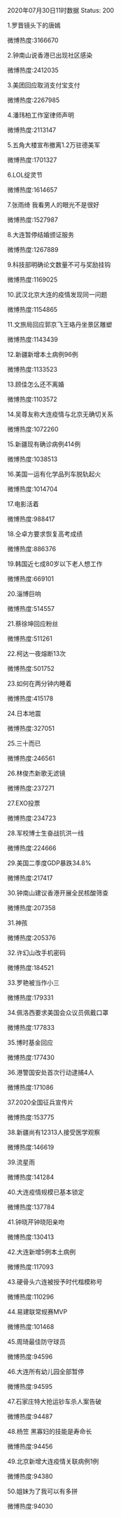 2020年07月30日11时数据
Status: 200

1.罗晋镜头下的唐嫣

微博热度:3166670

2.钟南山说香港已出现社区感染

微博热度:2412035

3.美团回应取消支付宝支付

微博热度:2267985

4.潘玮柏工作室律师声明

微博热度:2113147

5.五角大楼宣布撤离1.2万驻德美军

微博热度:1701327

6.LOL绽灵节

微博热度:1614657

7.张雨绮 我看男人的眼光不是很好

微博热度:1527987

8.大连暂停结婚颁证服务

微博热度:1267889

9.科技部明确论文数量不可与奖励挂钩

微博热度:1169025

10.武汉北京大连的疫情发现同一问题

微博热度:1154865

11.文旅局回应郭京飞王珞丹坐景区雕塑

微博热度:1143439

12.新疆新增本土病例96例

微博热度:1133523

13.顾佳怎么还不离婚

微博热度:1103572

14.吴尊友称大连疫情与北京无确切关系

微博热度:1072260

15.新疆现有确诊病例414例

微博热度:1038513

16.美国一运有化学品列车脱轨起火

微博热度:1014704

17.电影活着

微博热度:988417

18.仝卓方要求恢复高考成绩

微博热度:886376

19.韩国近七成80岁以下老人想工作

微博热度:669101

20.淄博巨响

微博热度:514557

21.蔡徐坤回应粉丝

微博热度:511261

22.柯达一夜熔断13次

微博热度:501752

23.如何在两分钟内睡着

微博热度:415178

24.日本地震

微博热度:327051

25.三十而已

微博热度:246561

26.林俊杰新歌无滤镜

微博热度:237271

27.EXO投票

微博热度:234723

28.军校博士生奋战抗洪一线

微博热度:224666

29.美国二季度GDP暴跌34.8%

微博热度:217417

30.钟南山建议香港开展全民核酸筛查

微博热度:207358

31.神孩

微博热度:205376

32.许幻山改手机密码

微博热度:184521

33.罗艳被当作小三

微博热度:179331

34.佩洛西要求美国会众议员佩戴口罩

微博热度:177833

35.博时基金回应

微博热度:177430

36.港警国安处首次行动逮捕4人

微博热度:171086

37.2020全国征兵宣传片

微博热度:153775

38.新疆尚有12313人接受医学观察

微博热度:146619

39.流星雨

微博热度:141284

40.大连疫情规模已基本锁定

微博热度:137784

41.钟晓芹钟晓阳亲吻

微博热度:130413

42.大连新增5例本土病例

微博热度:117093

43.硬骨头六连被授予时代楷模称号

微博热度:110296

44.易建联常规赛MVP

微博热度:101468

45.周琦最佳防守球员

微博热度:94596

46.大连所有幼儿园全部暂停

微博热度:94595

47.石家庄特大抢运钞车杀人案告破

微博热度:94487

48.杨笠 黑寡妇的技能是寿命长

微博热度:94456

49.北京新增大连疫情关联病例1例

微博热度:94380

50.姐妹为了我可以有多拼

微博热度:94030

